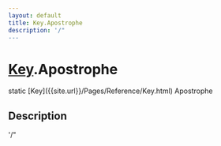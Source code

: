 ```yaml
---
layout: default
title: Key.Apostrophe
description: '/"
---
```

# [Key]({{site.url}}/Pages/Reference/Key.html).Apostrophe

<div class='signature' markdown='1'>
static [Key]({{site.url}}/Pages/Reference/Key.html) Apostrophe
</div>

## Description
'/"

